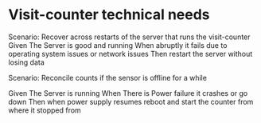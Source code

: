 # Visit-counter technical needs

Scenario: Recover across restarts of the server that runs the visit-counter
Given The Server is good and running
When abruptly it fails due to operating system issues or network issues
Then restart the server without losing data

Scenario: Reconcile counts if the sensor is offline for a while

  Given The Server is running
  When There is Power failure it crashes or go down
  Then when power supply resumes reboot and start the
  counter from where it stopped from
